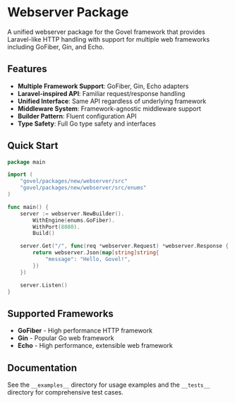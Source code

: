 # Webserver Package

A unified webserver package for the Govel framework that provides Laravel-like HTTP handling with support for multiple web frameworks including GoFiber, Gin, and Echo.

## Features

- **Multiple Framework Support**: GoFiber, Gin, Echo adapters
- **Laravel-inspired API**: Familiar request/response handling
- **Unified Interface**: Same API regardless of underlying framework
- **Middleware System**: Framework-agnostic middleware support
- **Builder Pattern**: Fluent configuration API
- **Type Safety**: Full Go type safety and interfaces

## Quick Start

```go
package main

import (
    "govel/packages/new/webserver/src"
    "govel/packages/new/webserver/src/enums"
)

func main() {
    server := webserver.NewBuilder().
        WithEngine(enums.GoFiber).
        WithPort(8080).
        Build()

    server.Get("/", func(req *webserver.Request) *webserver.Response {
        return webserver.Json(map[string]string{
            "message": "Hello, Govel!",
        })
    })

    server.Listen()
}
```

## Supported Frameworks

- **GoFiber** - High performance HTTP framework
- **Gin** - Popular Go web framework
- **Echo** - High performance, extensible web framework

## Documentation

See the `__examples__` directory for usage examples and the `__tests__` directory for comprehensive test cases.
